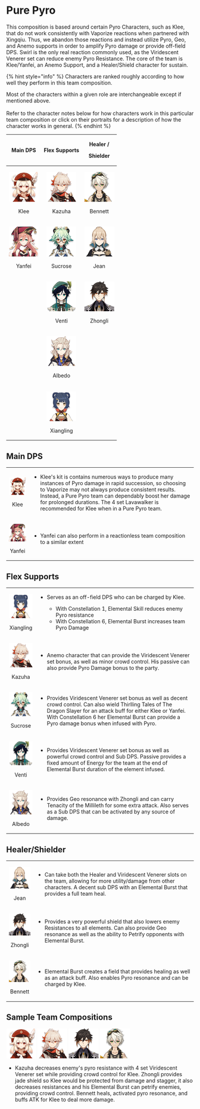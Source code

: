 # Pure Pyro

This composition is based around certain Pyro Characters, such as Klee, that do not work consistently with Vaporize reactions when partnered with Xingqiu. Thus, we abandon those reactions and instead utilize Pyro, Geo, and Anemo supports in order to amplify Pyro damage or provide off-field DPS. Swirl is the only real reaction commonly used, as the Viridescent Venerer set can reduce enemy Pyro Resistance. The core of the team is Klee/Yanfei, an Anemo Support, and a Healer/Shield character for sustain.

{% hint style="info" %}
Characters are ranked roughly according to how well they perform in this team composition.

Most of the characters within a given role are interchangeable except if mentioned above.\
\
Refer to the character notes below for how characters work in this particular team composition or click on their portraits for a description of how the character works in general.
{% endhint %}

|                                       Main DPS                                      |                                       Flex Supports                                      |                            <p>Healer / </p><p>Shielder</p>                            |
| :---------------------------------------------------------------------------------: | :--------------------------------------------------------------------------------------: | :-----------------------------------------------------------------------------------: |
|   <p><img src="../.gitbook/assets/ui_avataricon_klee.png" alt=""> </p><p>Klee</p>   |    <p><img src="../.gitbook/assets/ui_avataricon_kazuha.png" alt=""></p><p>Kazuha</p>    | <p><img src="../.gitbook/assets/ui_avataricon_bennett.png" alt=""> </p><p>Bennett</p> |
| <p><img src="../.gitbook/assets/ui_avataricon_yanfei.png" alt=""></p><p>Yanfei </p> |   <p><img src="../.gitbook/assets/ui_avataricon_sucrose.png" alt=""> </p><p>Sucrose</p>  |    <p><img src="../.gitbook/assets/ui_avataricon_jean.png" alt=""> </p><p>Jean</p>    |
|                                                                                     |     <p><img src="../.gitbook/assets/ui_avataricon_venti.png" alt=""></p><p>Venti</p>     | <p><img src="../.gitbook/assets/ui_avataricon_zhongli.png" alt=""> </p><p>Zhongli</p> |
|                                                                                     |    <p><img src="../.gitbook/assets/ui_avataricon_albedo.png" alt=""></p><p>Albedo</p>    |                                                                                       |
|                                                                                     | <p><img src="../.gitbook/assets/ui_avataricon_xiangling.png" alt=""></p><p>Xiangling</p> |                                                                                       |

## Main DPS

|                                                                                            |                                                                                                                                                                                                                                                                                                                                                          |
| :----------------------------------------------------------------------------------------: | -------------------------------------------------------------------------------------------------------------------------------------------------------------------------------------------------------------------------------------------------------------------------------------------------------------------------------------------------------- |
|       <p><img src="../.gitbook/assets/ui_avataricon_klee.png" alt=""> </p><p>Klee</p>      | <p></p><ul><li>Klee's kit is contains numerous ways to produce many instances of Pyro damage in rapid succession, so choosing to Vaporize may not always produce consistent results. Instead, a Pure Pyro team can dependably boost her damage for prolonged durations. The 4 set Lavawalker is recommended for Klee when in a Pure Pyro team.</li></ul> |
| <p></p><p><img src="../.gitbook/assets/ui_avataricon_yanfei.png" alt=""> </p><p>Yanfei</p> | <p></p><ul><li>Yanfei can also perform in a reactionless team composition to a similar extent</li></ul>                                                                                                                                                                                                                                                  |

## Flex Supports

|                                                                                           |                                                                                                                                                                                                                                                                                                     |
| :---------------------------------------------------------------------------------------: | --------------------------------------------------------------------------------------------------------------------------------------------------------------------------------------------------------------------------------------------------------------------------------------------------- |
| <p><img src="../.gitbook/assets/ui_avataricon_xiangling.png" alt=""> </p><p>Xiangling</p> | <ul><li><p>Serves as an off-field DPS who can be charged by Klee. </p><ul><li>With Constellation 1, Elemental Skill reduces enemy Pyro resistance</li><li>With Constellation 6, Elemental Burst increases team Pyro Damage</li></ul></li></ul>                                                      |
|    <p><img src="../.gitbook/assets/ui_avataricon_kazuha.png" alt=""> </p><p>Kazuha</p>    | <p></p><ul><li>Anemo character that can provide the Viridescent Venerer set bonus, as well as minor crowd control. His passive can also provide Pyro Damage bonus to the party.</li></ul>                                                                                                           |
|    <p><img src="../.gitbook/assets/ui_avataricon_sucrose.png" alt=""></p><p>Sucrose</p>   | <p></p><ul><li>Provides Viridescent Venerer set bonus as well as decent crowd control. Can also wield Thirlling Tales of The Dragon Slayer for an attack buff for either Klee or Yanfei. With Constellation 6 her Elemental Burst can provide a Pyro damage bonus when infused with Pyro.</li></ul> |
|     <p><img src="../.gitbook/assets/ui_avataricon_venti.png" alt=""> </p><p>Venti</p>     | <p></p><ul><li>Provides Viridescent Venerer set bonus as well as powerful crowd control and Sub DPS. Passive provides a fixed amount of Energy for the team at the end of Elemental Burst duration of the element infused.</li></ul>                                                                |
|     <p><img src="../.gitbook/assets/ui_avataricon_albedo.png" alt=""></p><p>Albedo</p>    | <p></p><ul><li>Provides Geo resonance with Zhongli and can carry Tenacity of the Millileth for some extra attack. Also serves as a Sub DPS that can be activated by any source of damage.</li></ul>                                                                                                 |

## Healer/Shielder

|                                                                                       |                                                                                                                                                                                                                               |
| :-----------------------------------------------------------------------------------: | ----------------------------------------------------------------------------------------------------------------------------------------------------------------------------------------------------------------------------- |
|    <p><img src="../.gitbook/assets/ui_avataricon_jean.png" alt=""> </p><p>Jean</p>    | <p></p><ul><li>Can take both the Healer and Viridescent Venerer slots on the team, allowing for more utility/damage from other characters. A decent sub DPS with an Elemental Burst that provides a full team heal.</li></ul> |
|  <p><img src="../.gitbook/assets/ui_avataricon_zhongli.png" alt=""></p><p>Zhongli</p> | <p></p><ul><li>Provides a very powerful shield that also lowers enemy Resistances to all elements. Can also provide Geo resonance as well as the ability to Petrify opponents with Elemental Burst.</li></ul>                 |
| <p><img src="../.gitbook/assets/ui_avataricon_bennett.png" alt=""> </p><p>Bennett</p> | <p></p><ul><li>Elemental Burst creates a field that provides healing as well as an attack buff. Also enables Pyro resonance and can be charged by Klee.</li></ul>                                                             |

## Sample Team Compositions

![](../.gitbook/assets/ui_avataricon_klee.png) ![](../.gitbook/assets/ui_avataricon_kazuha.png) ![](../.gitbook/assets/ui_avataricon_zhongli.png) ![](../.gitbook/assets/ui_avataricon_bennett.png) 

* Kazuha decreases enemy's pyro resistance with 4 set Viridescent Venerer set while providing crowd control for Klee. Zhongli provides jade shield so Klee would be protected from damage and stagger, it also decreases resistances and his Elemental Burst can petrify enemies, providing crowd control. Bennett heals, activated pyro resonance, and buffs ATK for Klee to deal more damage.
